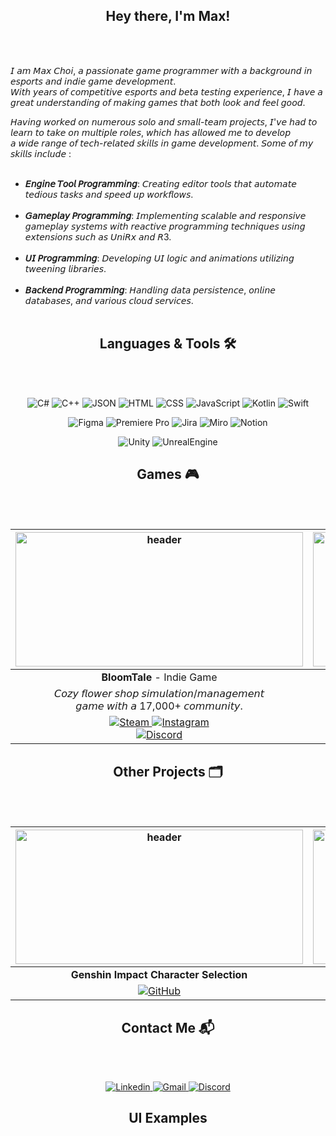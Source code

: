 <h2 align = "center"> Hey there, I'm Max! </h2>
<br><br>

𝘐 𝘢𝘮 𝘔𝘢𝘹 𝘊𝘩𝘰𝘪, 𝘢 𝘱𝘢𝘴𝘴𝘪𝘰𝘯𝘢𝘵𝘦 𝘨𝘢𝘮𝘦 𝘱𝘳𝘰𝘨𝘳𝘢𝘮𝘮𝘦𝘳 𝘸𝘪𝘵𝘩 𝘢 𝘣𝘢𝘤𝘬𝘨𝘳𝘰𝘶𝘯𝘥 𝘪𝘯 𝘦𝘴𝘱𝘰𝘳𝘵𝘴 𝘢𝘯𝘥 𝘪𝘯𝘥𝘪𝘦 𝘨𝘢𝘮𝘦 𝘥𝘦𝘷𝘦𝘭𝘰𝘱𝘮𝘦𝘯𝘵. <br>
𝘞𝘪𝘵𝘩 𝘺𝘦𝘢𝘳𝘴 𝘰𝘧 𝘤𝘰𝘮𝘱𝘦𝘵𝘪𝘵𝘪𝘷𝘦 𝘦𝘴𝘱𝘰𝘳𝘵𝘴 𝘢𝘯𝘥 𝘣𝘦𝘵𝘢 𝘵𝘦𝘴𝘵𝘪𝘯𝘨 𝘦𝘹𝘱𝘦𝘳𝘪𝘦𝘯𝘤𝘦, 𝘐 𝘩𝘢𝘷𝘦 𝘢 𝘨𝘳𝘦𝘢𝘵 𝘶𝘯𝘥𝘦𝘳𝘴𝘵𝘢𝘯𝘥𝘪𝘯𝘨 𝘰𝘧 𝘮𝘢𝘬𝘪𝘯𝘨 𝘨𝘢𝘮𝘦𝘴 𝘵𝘩𝘢𝘵 𝘣𝘰𝘵𝘩 𝘭𝘰𝘰𝘬 𝘢𝘯𝘥 𝘧𝘦𝘦𝘭 𝘨𝘰𝘰𝘥. <br>

𝘏𝘢𝘷𝘪𝘯𝘨 𝘸𝘰𝘳𝘬𝘦𝘥 𝘰𝘯 𝘯𝘶𝘮𝘦𝘳𝘰𝘶𝘴 𝘴𝘰𝘭𝘰 𝘢𝘯𝘥 𝘴𝘮𝘢𝘭𝘭-𝘵𝘦𝘢𝘮 𝘱𝘳𝘰𝘫𝘦𝘤𝘵𝘴, 𝘐'𝘷𝘦 𝘩𝘢𝘥 𝘵𝘰 𝘭𝘦𝘢𝘳𝘯 𝘵𝘰 𝘵𝘢𝘬𝘦 𝘰𝘯 𝘮𝘶𝘭𝘵𝘪𝘱𝘭𝘦 𝘳𝘰𝘭𝘦𝘴, 𝘸𝘩𝘪𝘤𝘩 𝘩𝘢𝘴 𝘢𝘭𝘭𝘰𝘸𝘦𝘥 𝘮𝘦 𝘵𝘰 𝘥𝘦𝘷𝘦𝘭𝘰𝘱 <br>
𝘢 𝘸𝘪𝘥𝘦 𝘳𝘢𝘯𝘨𝘦 𝘰𝘧 𝘵𝘦𝘤𝘩-𝘳𝘦𝘭𝘢𝘵𝘦𝘥 𝘴𝘬𝘪𝘭𝘭𝘴 𝘪𝘯 𝘨𝘢𝘮𝘦 𝘥𝘦𝘷𝘦𝘭𝘰𝘱𝘮𝘦𝘯𝘵. 𝘚𝘰𝘮𝘦 𝘰𝘧 𝘮𝘺 𝘴𝘬𝘪𝘭𝘭𝘴 𝘪𝘯𝘤𝘭𝘶𝘥𝘦 : <br><br>
- **𝘌𝘯𝘨𝘪𝘯𝘦 𝘛𝘰𝘰𝘭 𝘗𝘳𝘰𝘨𝘳𝘢𝘮𝘮𝘪𝘯𝘨**: 𝘊𝘳𝘦𝘢𝘵𝘪𝘯𝘨 𝘦𝘥𝘪𝘵𝘰𝘳 𝘵𝘰𝘰𝘭𝘴 𝘵𝘩𝘢𝘵 𝘢𝘶𝘵𝘰𝘮𝘢𝘵𝘦 𝘵𝘦𝘥𝘪𝘰𝘶𝘴 𝘵𝘢𝘴𝘬𝘴 𝘢𝘯𝘥 𝘴𝘱𝘦𝘦𝘥 𝘶𝘱 𝘸𝘰𝘳𝘬𝘧𝘭𝘰𝘸𝘴. <br><br>
- **𝘎𝘢𝘮𝘦𝘱𝘭𝘢𝘺 𝘗𝘳𝘰𝘨𝘳𝘢𝘮𝘮𝘪𝘯𝘨**: 𝘐𝘮𝘱𝘭𝘦𝘮𝘦𝘯𝘵𝘪𝘯𝘨 𝘴𝘤𝘢𝘭𝘢𝘣𝘭𝘦 𝘢𝘯𝘥 𝘳𝘦𝘴𝘱𝘰𝘯𝘴𝘪𝘷𝘦 𝘨𝘢𝘮𝘦𝘱𝘭𝘢𝘺 𝘴𝘺𝘴𝘵𝘦𝘮𝘴 𝘸𝘪𝘵𝘩 𝘳𝘦𝘢𝘤𝘵𝘪𝘷𝘦 𝘱𝘳𝘰𝘨𝘳𝘢𝘮𝘮𝘪𝘯𝘨 𝘵𝘦𝘤𝘩𝘯𝘪𝘲𝘶𝘦𝘴 𝘶𝘴𝘪𝘯𝘨 𝘦𝘹𝘵𝘦𝘯𝘴𝘪𝘰𝘯𝘴 𝘴𝘶𝘤𝘩 𝘢𝘴 𝘜𝘯𝘪𝘙𝘹 𝘢𝘯𝘥 𝘙3. <br><br>
- **𝘜𝘐 𝘗𝘳𝘰𝘨𝘳𝘢𝘮𝘮𝘪𝘯𝘨**: 𝘋𝘦𝘷𝘦𝘭𝘰𝘱𝘪𝘯𝘨 𝘜𝘐 𝘭𝘰𝘨𝘪𝘤 𝘢𝘯𝘥 𝘢𝘯𝘪𝘮𝘢𝘵𝘪𝘰𝘯𝘴 𝘶𝘵𝘪𝘭𝘪𝘻𝘪𝘯𝘨 𝘵𝘸𝘦𝘦𝘯𝘪𝘯𝘨 𝘭𝘪𝘣𝘳𝘢𝘳𝘪𝘦𝘴. <br><br>
- **𝘉𝘢𝘤𝘬𝘦𝘯𝘥 𝘗𝘳𝘰𝘨𝘳𝘢𝘮𝘮𝘪𝘯𝘨**: 𝘏𝘢𝘯𝘥𝘭𝘪𝘯𝘨 𝘥𝘢𝘵𝘢 𝘱𝘦𝘳𝘴𝘪𝘴𝘵𝘦𝘯𝘤𝘦, 𝘰𝘯𝘭𝘪𝘯𝘦 𝘥𝘢𝘵𝘢𝘣𝘢𝘴𝘦𝘴, 𝘢𝘯𝘥 𝘷𝘢𝘳𝘪𝘰𝘶𝘴 𝘤𝘭𝘰𝘶𝘥 𝘴𝘦𝘳𝘷𝘪𝘤𝘦𝘴. <br><br>


<h2 align = "center"> Languages & Tools 🛠 </h2>
<br><br>

<p align="center">
  <img alt="C#" src="https://custom-icon-badges.demolab.com/badge/C%23-%23239120.svg?logo=cshrp&logoColor=white"/> 
  <img alt="C++" src="https://img.shields.io/badge/C++-%2300599C.svg?logo=c%2B%2B&logoColor=white"/> 
  <img alt="JSON" src="https://img.shields.io/badge/JSON-000?logo=json&logoColor=fff"/> 
  <img alt="HTML" src="https://img.shields.io/badge/HTML-%23E34F26.svg?logo=html5&logoColor=white"/> 
  <img alt="CSS" src="https://img.shields.io/badge/CSS-1572B6?logo=css3&logoColor=fff"/> 
  <img alt="JavaScript" src="https://img.shields.io/badge/JavaScript-F7DF1E?logo=javascript&logoColor=000"/> 
  <img alt="Kotlin" src="https://img.shields.io/badge/Kotlin-%237F52FF.svg?logo=kotlin&logoColor=white"/> 
  <img alt="Swift" src="https://img.shields.io/badge/Swift-F54A2A?logo=swift&logoColor=white"/> 
</p>

<p align="center">
  <img alt="Figma" src="https://img.shields.io/badge/Figma-F24E1E?logo=figma&logoColor=white"/> 
  <img alt="Premiere Pro" src="https://img.shields.io/badge/Adobe%20Premiere%20Pro-9999FF?logo=Adobe%20Premiere%20Pro&logoColor=white"/> 
  <img alt="Jira" src="https://img.shields.io/badge/Jira-0052CC?logo=jira&logoColor=fff"/> 
  <img alt="Miro" src="https://img.shields.io/badge/Miro-050038?logo=miro&logoColor=fff"/> 
  <img alt="Notion" src="https://img.shields.io/badge/Notion-000?logo=notion&logoColor=fff"/> 
</p>

<p align="center">
  <img alt="Unity" src="https://img.shields.io/badge/Unity-%23000000.svg?logo=unity&logoColor=white"/> 
  <img alt="UnrealEngine" src="https://img.shields.io/badge/Unreal%20Engine-%23313131.svg?logo=unrealengine&logoColor=white"/> 
</p>

<h2 align="center"> Games 🎮 </h2>
<br><br>

| <img src="https://github.com/user-attachments/assets/9ff9dc95-be54-45e9-b5d4-2cb6cfd6066a" alt="header" width="460" height="215"> | <img src="https://github.com/user-attachments/assets/972df0ea-558d-43c5-972c-1c9f6dd908a9" alt="header" width="460" height="215"> |
|:----------------------------------------------------------------------------------------------------------------------------------:|:----------------------------------------------------------------------------------------------------------------------------------:|
| **BloomTale** - Indie Game | **Retirement Rumble** - School Project |
| 𝘊𝘰𝘻𝘺 𝘧𝘭𝘰𝘸𝘦𝘳 𝘴𝘩𝘰𝘱 𝘴𝘪𝘮𝘶𝘭𝘢𝘵𝘪𝘰𝘯/𝘮𝘢𝘯𝘢𝘨𝘦𝘮𝘦𝘯𝘵 <br> 𝘨𝘢𝘮𝘦 𝘸𝘪𝘵𝘩 𝘢 17,000+ 𝘤𝘰𝘮𝘮𝘶𝘯𝘪𝘵𝘺. |3𝘋 𝘪𝘴𝘰𝘮𝘦𝘵𝘳𝘪𝘤 𝘴𝘭𝘢𝘱-𝘧𝘪𝘨𝘩𝘵𝘦𝘳 𝘸𝘪𝘵𝘩 4 𝘱𝘭𝘢𝘺𝘦𝘳 <br> 𝘭𝘰𝘤𝘢𝘭 𝘮𝘶𝘭𝘵𝘪𝘱𝘭𝘢𝘺𝘦𝘳 𝘴𝘶𝘱𝘱𝘰𝘳𝘵. |
| <a href="https://store.steampowered.com/app/3168520/BloomTale/"> <img alt="Steam" src="https://img.shields.io/badge/Steam-%23000000.svg?logo=steam&logoColor=white)"/> </a> <a href="https://www.instagram.com/floralia_games/"> <img alt="Instagram" src="https://img.shields.io/badge/Instagram-%23E4405F.svg?logo=Instagram&logoColor=white"/> </a> <a href="https://discord.gg/floralia"> <br> <img alt="Discord" src="https://img.shields.io/badge/Discord-%235865F2.svg?&logo=discord&logoColor=white"/> </a> | <a href="https://vfs-gdpg.itch.io/retirement-rumble"> <img alt="Itchio" src="https://img.shields.io/badge/itch.io-%23FF0B34.svg?logo=Itch.io&logoColor=white"/> </a> <a href="https://discord.gg/pRzF6685"> <img alt="Discord" src="https://img.shields.io/badge/Discord-%235865F2.svg?&logo=discord&logoColor=white"/> </a>|

<h2 align = "center"> Other Projects 🗂️ </h2>
<br><br>

| <a href="https://github.com/maxgreenkirby/Genshin-Impact-Character-Selection/tree/main?tab=readme-ov-file"> <img src="https://github.com/user-attachments/assets/a79f6d8a-77bc-4ee0-a413-e362d09b4ddd" alt="header" width="460" height="215"> | <img src="https://github.com/user-attachments/assets/1ef1fb7d-01e8-4672-a5c4-4e76f5bc9258" alt="header" width="460" height="215"> </a>|
|:----------------------------------------------------------------------------------------------------------------------------------:|:----------------------------------------------------------------------------------------------------------------------------------:|
| **Genshin Impact Character Selection** | **Pokemon Pocket TCG Pull Simulator** |
| <a href="https://github.com/maxgreenkirby/Genshin-Impact-Character-Selection/tree/main?tab=readme-ov-file"> <img alt="GitHub" src="https://img.shields.io/badge/GitHub-%23121011.svg?logo=github&logoColor=white"/> </a> | <a href=""> <img alt="GitHub" src="https://img.shields.io/badge/GitHub-%23121011.svg?logo=github&logoColor=white"/> </a>

<h2 align = "center"> Contact Me 📬 </h2>
<br><br>

<p align="center">
  <a href="https://www.linkedin.com/in/maxchoi01">
  <img alt="Linkedin" src="https://img.shields.io/badge/Linkedin-%230077B5.svg?logo=linkedin&logoColor=white"/> 
  </a>
  <a href="mailto:maxgreen46@gmail.com">
    <img alt="Gmail" src="https://img.shields.io/badge/Gmail-D14836?logo=gmail&logoColor=white"/>
  </a>
  <a href="https://discord.gg/zwdvVZ8m">
      <img alt="Discord" src="https://img.shields.io/badge/Discord-%235865F2.svg?&logo=discord&logoColor=white"/>
  </a>
</p>

<h2 align = "center"> UI Examples </h2>
<br><br>
